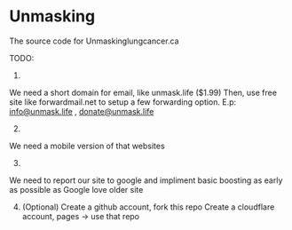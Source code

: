 # Unmasking

The source code for Unmaskinglungcancer.ca 

TODO:

1.
We need a short domain for email, like unmask.life ($1.99) 
Then, use free site like forwardmail.net to setup a few forwarding option. E.p:
info@unmask.life , donate@unmask.life

2. 
We need a mobile version of that websites

3.
We need to report our site to google and impliment basic boosting as early as possible
as Google love older site

4. (Optional)
Create a github account, fork this repo 
Create a cloudflare account, pages -> use that repo
